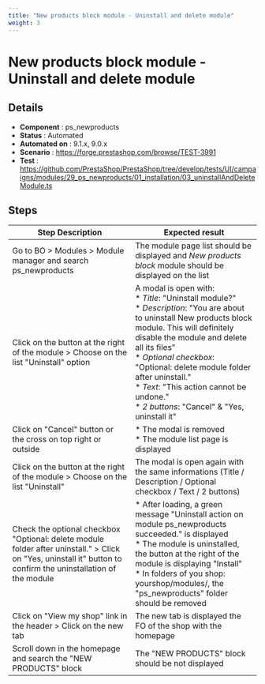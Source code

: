 ```yaml
---
title: "New products block module - Uninstall and delete module"
weight: 3
---
```


# New products block module - Uninstall and delete module
## Details
* **Component** : ps_newproducts
* **Status** : Automated
* **Automated on** : 9.1.x, 9.0.x
* **Scenario** : https://forge.prestashop.com/browse/TEST-3991
* **Test** : https://github.com/PrestaShop/PrestaShop/tree/develop/tests/UI/campaigns/modules/29_ps_newproducts/01_installation/03_uninstallAndDeleteModule.ts

## Steps
| Step Description | Expected result |
| ----- | ----- |
| Go to BO > Modules > Module manager and search ps_newproducts | The module page list should be displayed and *New products block* module should be displayed on the list |
| Click on the button at the right of the module > Choose on the list "Uninstall" option | A modal is open with:<br> * *Title*: "Uninstall module?"<br> * *Description*: "You are about to uninstall New products block module. This will definitely disable the module and delete all its files"<br> * *Optional* *checkbox*: "Optional: delete module folder after uninstall."<br> * *Text*: "This action cannot be undone."<br> * *2 buttons*: "Cancel" & "Yes, uninstall it" |
| Click on "Cancel" button or the cross on top right or outside | * The modal is removed<br> * The module list page is displayed |
| Click on the button at the right of the module > Choose on the list "Uninstall" | The modal is open again with the same informations (Title / Description / Optional checkbox / Text / 2 buttons) |
| Check the optional checkbox "Optional: delete module folder after uninstall." > Click on "Yes, uninstall it" button to confirm the uninstallation of the module | * After loading, a green message "Uninstall action on module ps_newproducts succeeded." is displayed<br> * The module is uninstalled, the button at the right of the module is displaying "Install"<br> * In folders of you shop: yourshop/modules/, the "ps_newproducts" folder should be removed |
| Click on "View my shop" link in the header > Click on the new tab | The new tab is displayed the FO of the shop with the homepage |
| Scroll down in the homepage and search the "NEW PRODUCTS" block | The "NEW PRODUCTS" block should be not displayed |
